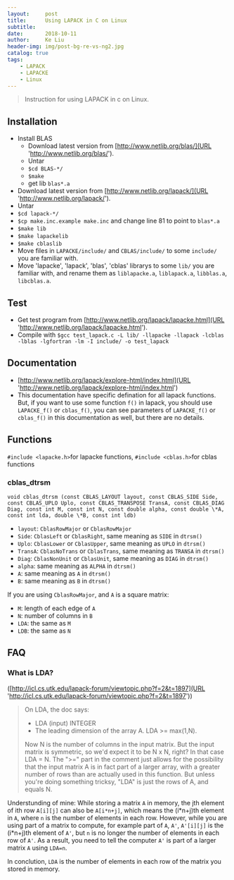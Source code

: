 ```yaml
---
layout:     post
title:      Using LAPACK in C on Linux
subtitle:   
date:       2018-10-11
author:     Ke Liu
header-img: img/post-bg-re-vs-ng2.jpg
catalog: true
tags:
    - LAPACK
    - LAPACKE
    - Linux
---
```


>Instruction for using LAPACK in c on Linux.

## Installation
* Install BLAS
     * Download latest version from [http://www.netlib.org/blas/](URL 'http://www.netlib.org/blas/').  
     * Untar   
     * `$cd BLAS-*/`  
     * `$make`  
     * get lib `blas*.a`  
* Download latest version from [http://www.netlib.org/lapack/](URL 'http://www.netlib.org/lapack/').
* Untar
* `$cd lapack-*/`
* `$cp make.inc.example make.inc` and change line 81 to point to `blas*.a`
* `$make lib`
* `$make lapackelib`
* `$make cblaslib`
* Move files in `LAPACKE/include/` and `CBLAS/include/` to some `include/` you are familiar with. 
* Move 'lapacke', 'lapack', 'blas', 'cblas' librarys to some `lib/` you are familiar with, and rename them as `liblapacke.a`, `liblapack.a`, `libblas.a`, `libcblas.a`.

## Test
* Get test program from [http://www.netlib.org/lapack/lapacke.html](URL 'http://www.netlib.org/lapack/lapacke.html').
* Compile with `$gcc test_lapack.c -L lib/ -llapacke -llapack -lcblas -lblas -lgfortran -lm -I include/ -o test_lapack` 
      
## Documentation
* [http://www.netlib.org/lapack/explore-html/index.html](URL 'http://www.netlib.org/lapack/explore-html/index.html')
* This documentation have specific defination for all lapack functions. But, if you want to use some function `f()` in lapack, you should use `LAPACKE_f()` or `cblas_f()`, you can see parameters of `LAPACKE_f()` or `cblas_f()` in this documentation as well, but there are no details. 

## Functions
`#include <lapacke.h>`for lapacke functions, `#include <cblas.h>`for cblas functions  
### cblas_dtrsm  
`void cblas_dtrsm (const CBLAS_LAYOUT layout, const CBLAS_SIDE Side, const CBLAS_UPLO Uplo, const CBLAS_TRANSPOSE TransA, const CBLAS_DIAG Diag, const int M, const int N, const double alpha, const double \*A, const int lda, double \*B, const int ldb)`   

- `layout`: `CblasRowMajor` or `CblasRowMajor`   
- `Side`: `CblasLeft` or `CblasRight`, same meaning as `SIDE` in `dtrsm()`  
- `Uplo`: `CblasLower` or `CblasUpper`, same meaning as `UPLO` in `dtrsm()`  
- `TransA`: `CblasNoTrans` or `CblasTrans`, same meaning as `TRANSA` in `dtrsm()`  
- `Diag`: `CblasNonUnit` or `CblasUnit`, same meaning as `DIAG` in `dtrsm()`  
- `alpha`: same meaning as `ALPHA` in `dtrsm()`  
- `A`: same meaning as `A` in `dtrsm()`  
- `B`: same meaning as `B` in `dtrsm()`  

If you are using `CblasRowMajor`, and `A` is a square matrix:  

- `M`: length of each edge of `A`  
- `N`: number of columns in `B`  
- `LDA`: the same as `M`  
- `LDB`: the same as `N`  

## FAQ
### What is LDA? 
([http://icl.cs.utk.edu/lapack-forum/viewtopic.php?f=2&t=1897](URL 'http://icl.cs.utk.edu/lapack-forum/viewtopic.php?f=2&t=1897'))  
> On LDA, the doc says:
> - LDA (input) INTEGER  
> - The leading dimension of the array A. LDA >= max(1,N).  
>
> Now N is the number of columns in the input matrix. But the input matrix is symmetric, so we'd expect it to be N x N, right? In that case LDA = N. The ">=" part in the comment just allows for the possibility that the input matrix A is in fact part of a larger array, with a greater number of rows than are actually used in this function. But unless you're doing something tricksy, "LDA" is just the rows of A, and equals N.  
  
  Understunding of mine: While storing a matrix `A` in memory, the jth element of ith row `A[i][j]` can also be `A[i*n+j]`, which means the (i\*n+j)th element in `A`, where `n` is the number of elements in each row. However, while you are using part of a matrix to compute, for example part of `A`, `A'`, `A'[i][j]` is the (i\*n+j)th element of `A'`, but `n` is no longer the number of elements in each row of `A'`. As a result, you need to tell the computer `A'` is part of a larger matrix `A` using `LDA=n`.   
    
  In conclution, `LDA` is the number of elements in each row of the matrix you stored in memory.  
